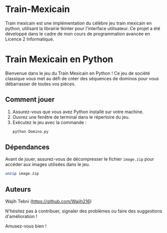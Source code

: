 # Train-Mexicain

Train mexicain est une implémentation du célèbre jeu train mexicain en python, utilisant la librairie tkinter pour l'interface utilisateur. Ce projet a été développé dans le cadre de mon cours de programmation avancée en Licence 2 Informatique. 

# Train Mexicain en Python

Bienvenue dans le jeu du Train Mexicain en Python ! Ce jeu de société classique vous met au défi de créer des séquences de dominos pour vous débarrasser de toutes vos pièces.

## Comment jouer

1. Assurez-vous que vous avez Python installé sur votre machine.
2. Ouvrez une fenêtre de terminal dans le répertoire du jeu.
3. Exécutez le jeu avec la commande :
    ```bash
    python Domino.py
    ```

## Dépendances

Avant de jouer, assurez-vous de décompresser le fichier `image.zip` pour accéder aux images utilisées dans le jeu.

```bash
unzip image.zip
```

## Auteurs 

Wajih Tebni (https://github.com/Wajih216)

N'hésitez pas à contribuer, signaler des problèmes ou faire des suggestions d'amélioration !

Amusez-vous bien !
